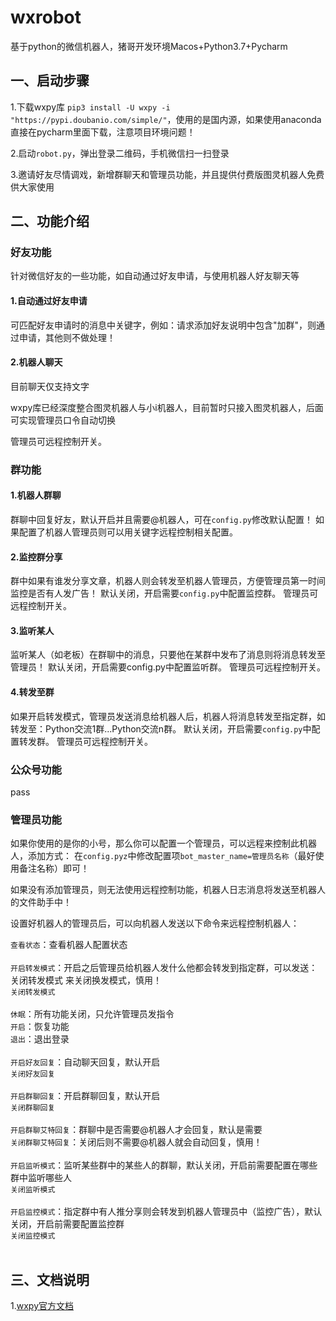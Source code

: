 # wxrobot
基于python的微信机器人，猪哥开发环境Macos+Python3.7+Pycharm

## 一、启动步骤
1.下载wxpy库 `pip3 install -U wxpy -i "https://pypi.doubanio.com/simple/"`，使用的是国内源，如果使用anaconda直接在pycharm里面下载，注意项目环境问题！

2.启动`robot.py`，弹出登录二维码，手机微信扫一扫登录

3.邀请好友尽情调戏，新增群聊天和管理员功能，并且提供付费版图灵机器人免费供大家使用


## 二、功能介绍

### 好友功能

针对微信好友的一些功能，如自动通过好友申请，与使用机器人好友聊天等

#### 1.自动通过好友申请
可匹配好友申请时的消息中关键字，例如：请求添加好友说明中包含"加群"，则通过申请，其他则不做处理！

#### 2.机器人聊天
目前聊天仅支持文字

wxpy库已经深度整合图灵机器人与小i机器人，目前暂时只接入图灵机器人，后面可实现管理员口令自动切换

管理员可远程控制开关。

### 群功能

#### 1.机器人群聊
群聊中回复好友，默认开启并且需要@机器人，可在`config.py`修改默认配置！
如果配置了机器人管理员则可以用关键字远程控制相关配置。

#### 2.监控群分享
群中如果有谁发分享文章，机器人则会转发至机器人管理员，方便管理员第一时间监控是否有人发广告！
默认关闭，开启需要`config.py`中配置监控群。
管理员可远程控制开关。

#### 3.监听某人
监听某人（如老板）在群聊中的消息，只要他在某群中发布了消息则将消息转发至管理员！
默认关闭，开启需要config.py中配置监听群。
管理员可远程控制开关。

#### 4.转发至群
如果开启转发模式，管理员发送消息给机器人后，机器人将消息转发至指定群，如转发至：Python交流1群...Python交流n群。
默认关闭，开启需要`config.py`中配置转发群。
管理员可远程控制开关。

### 公众号功能
pass

### 管理员功能

如果你使用的是你的小号，那么你可以配置一个管理员，可以远程来控制此机器人，添加方式：
在`config.pyz`中修改配置项`bot_master_name=管理员名称`（最好使用备注名称）即可！

如果没有添加管理员，则无法使用远程控制功能，机器人日志消息将发送至机器人的文件助手中！

设置好机器人的管理员后，可以向机器人发送以下命令来远程控制机器人：

`查看状态`：查看机器人配置状态
<br/><br/>`开启转发模式`：开启之后管理员给机器人发什么他都会转发到指定群，可以发送：关闭转发模式 来关闭换发模式，慎用！<br/>`关闭转发模式`
<br/><br/>`休眠`：所有功能关闭，只允许管理员发指令<br/>`开启`：恢复功能<br/>`退出`：退出登录
<br/><br/>`开启好友回复`：自动聊天回复，默认开启<br/>`关闭好友回复`
<br/><br/>`开启群聊回复`：开启群聊回复，默认开启<br/>`关闭群聊回复`
<br/><br/>`开启群聊艾特回复`：群聊中是否需要@机器人才会回复，默认是需要<br/>`关闭群聊艾特回复`：关闭后则不需要@机器人就会自动回复，慎用！
<br/><br/>`开启监听模式`：监听某些群中的某些人的群聊，默认关闭，开启前需要配置在哪些群中监听哪些人<br/>`关闭监听模式`
<br/><br/>`开启监控模式`：指定群中有人推分享则会转发到机器人管理员中（监控广告），默认关闭，开启前需要配置监控群<br/>`关闭监控模式`
<br/><br/>

## 三、文档说明

1.[wxpy官方文档](https://wxpy.readthedocs.io/zh/latest/)

